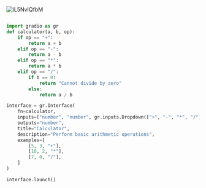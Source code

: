 ![IL5NvIQfbM](https://user-images.githubusercontent.com/108348003/236901608-19c461d1-0d6f-40d5-93fd-ec67e408872c.png)



```python

import gradio as gr
def calculator(a, b, op):
    if op == "+":
        return a + b
    elif op == "-":
        return a - b
    elif op == "*":
        return a * b
    elif op == "/":
        if b == 0:
            return "Cannot divide by zero"
        else:
            return a / b

interface = gr.Interface(
    fn=calculator,
    inputs=["number", "number", gr.inputs.Dropdown(["+", "-", "*", "/"])],
    outputs="number",
    title="Calculator",
    description="Perform basic arithmetic operations",
    examples=[
        [5, 3, "+"],
        [10, 2, "*"],
        [7, 0, "/"],
    ]
)

interface.launch()

```
